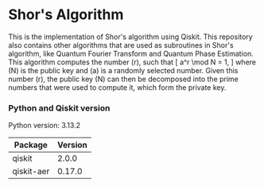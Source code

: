 # Shor's Algorithm

This is the implementation of Shor's algorithm using Qiskit. This repository also contains other algorithms that are used as subroutines in Shor's algorithm, like Quantum Fourier Transform and Quantum Phase Estimation. This algorithm computes the number \(r\), such that
\[
a^r \mod N = 1,
\]
where \(N\) is the public key and \(a\) is a randomly selected number. Given this number \(r\), the public key \(N\) can then be decomposed into the prime numbers that were used to compute it, which form the private key.

### Python and Qiskit version

Python version: 3.13.2

| Package    | Version |
| ---------- | ------- |
| qiskit     | 2.0.0   |
| qiskit-aer | 0.17.0  |
